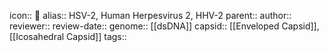 icon:: 🦠
alias:: HSV-2, Human Herpesvirus 2, HHV-2
parent::
author::
reviewer::
review-date::
genome:: [[dsDNA]]
capsid:: [[Enveloped Capsid]], [[Icosahedral Capsid]] 
tags::

